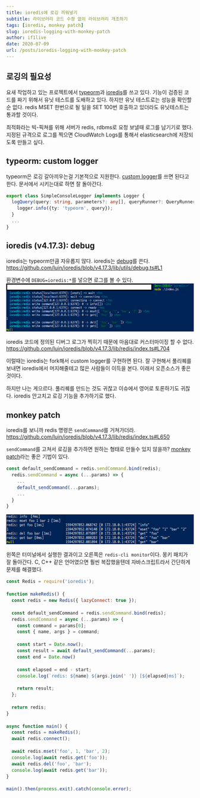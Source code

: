 ```yaml
---
title: ioredis에 로깅 끼워넣기
subtitle: 라이브러리 코드 수정 없이 라이브러리 개조하기
tags: [ioredis, monkey patch]
slug: ioredis-logging-with-monkey-patch
author: if1live
date: 2020-07-09
url: /posts/ioredis-logging-with-monkey-patch
---
```


## 로깅의 필요성

요새 작업하고 있는 프로젝트에서 [typeorm][github-typeorm]과 [ioredis][github-ioredis]를 쓰고 있다.
기능이 검증된 코드를 짜기 위해서 유닛 테스트를 도배하고 있다.
하지만 유닛 테스트로는 성능을 확인할 순 없다.
redis MSET 한번으로 될 일을 SET 100번 호출하고 있더라도 유닛테스트는 통과할 것이다.

최적화라는 빅-픽쳐를 위해 서버가 redis, rdbms로 요청 보낼때 로그를 남기기로 했다.
지정된 규격으로 로그를 찍으면 CloudWatch Logs를 통해서 elasticsearch에 저장되도록 만들고 싶다.

## typeorm: custom logger

typeorm은 로깅 갈아끼우는걸 기본적으로 지원한다.
[custom logger][typeorm-logging]를 쓰면 된다고 한다.
문서에서 시키는대로 하면 잘 돌아간다.

```ts
export class SimpleConsoleLogger implements Logger {
  logQuery(query: string, parameters?: any[], queryRunner?: QueryRunner) {
    logger.info({ty: 'typeorm', query});
  }
  ...
}
```

## ioredis (v4.17.3): debug

ioredis는 typeorm만큼 자유롭지 않다.
ioredis는 [debug][npm-debug]를 쓴다.
https://github.com/luin/ioredis/blob/v4.17.3/lib/utils/debug.ts#L1

환경변수에 `DEBUG=ioredis:*`를 넣으면 로그를 볼 수 있다.
![ioredis logging](ioredis-debug.png)

ioredis 코드에 정의된 디버그 로그가 찍히기 때문에 마음대로 커스터마이징 할 수 없다.
https://github.com/luin/ioredis/blob/v4.17.3/lib/redis/index.ts#L704

이럴때는 ioredis는 fork해서 custom logger를 구현하면 된다.
잘 구현해서 풀리퀘를 보내면 ioredis에서 머지해줄테고 많은 사람들이 이득을 본다.
이래서 오픈소스가 좋은 것이다.

하지만 나는 게으르다.
풀리퀘를 만드는 것도 귀찮고 이슈에서 영어로 토론하기도 귀찮다.
ioredis 안고치고 로깅 기능을 추가하기로 했다.

## monkey patch

ioredis를 보니까 redis 명령은 `sendCommand`를 거쳐가더라.
https://github.com/luin/ioredis/blob/v4.17.3/lib/redis/index.ts#L650

`sendCommand`를 고쳐서 로깅을 추가하면 원하는 형태로 만들수 있지 않을까?
[monkey patch][wiki-monkey-patch]라는 좋은 기법이 있다.

```js
const default_sendCommand = redis.sendCommand.bind(redis);
  redis.sendCommand = async (...params) => {
    ...
    default_sendCommand(...params);
    ...
  }
}
```

![ioredis logging](ioredis-logging.png)

왼쪽은 터미널에서 실행한 결과이고 오른쪽은 `redis-cli monitor`이다.
몽키 패치가 잘 돌아간다.
C, C++ 같은 언어였으면 훨씬 복잡했을텐데 자바스크립트라서 간단하게 문제를 해결했다.

```javascript
const Redis = require('ioredis');

function makeRedis() {
  const redis = new Redis({ lazyConnect: true });

  const default_sendCommand = redis.sendCommand.bind(redis);
  redis.sendCommand = async (...params) => {
    const command = params[0];
    const { name, args } = command;

    const start = Date.now();
    const result = await default_sendCommand(...params);
    const end = Date.now()

    const elapsed = end - start;
    console.log(`redis: ${name} ${args.join(' ')} [${elapsed}ms]`);

    return result;
  };

  return redis;
}

async function main() {
  const redis = makeRedis();
  await redis.connect();

  await redis.mset('foo', 1, 'bar', 2);
  console.log(await redis.get('foo'));
  await redis.del('foo', 'bar');
  console.log(await redis.get('bar'));
}

main().then(process.exit).catch(console.error);
```

[npm-debug]: https://www.npmjs.com/package/debug
[github-typeorm]: https://github.com/typeorm/typeorm
[github-ioredis]: https://github.com/luin/ioredis
[typeorm-logging]: https://typeorm.io/#/logging/using-custom-logger
[wiki-monkey-patch]: https://en.wikipedia.org/wiki/Monkey_patch
